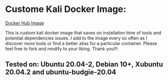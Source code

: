 # Custome Kali Docker Image:

[Docker Hub Image](https://hub.docker.com/repository/docker/fonalex45/project-repo-1)

This is custom kali docker image that saves on installation time of tools and potential dependencies issues. I add to the image every so often as I discover more tools or find a better alias for a particular container. Please feel free to fork and modify to your liking. Thank you!!! 

## Tested on: Ubuntu 20.04-2, Debian 10+, Xubuntu 20.04.2 and ubuntu-budgie-20.04
